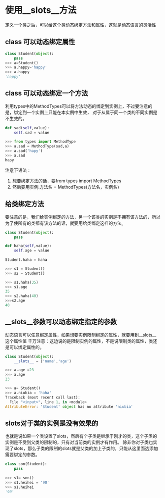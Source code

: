 # 使用__slots__方法
定义一个类之后，可以给这个类动态绑定方法和属性，这就是动态语言的灵活性
## class 可以动态绑定属性

```python
class Student(object):
    pass
>>> a=Student()
>>> a.happy='happy'
>>> a.happy
'happy'
```

## class 可以动态绑定一个方法

利用types中的MethodTypes可以将方法动态的绑定到实例上，不过要注意的是，绑定到一个实例上只能在本实例中生效，
对于从属于同一个类的不同实例是不生效的。

```python
def sad(self,value):
    self.sad = value
    
>>> from types import MethodType
>>> a.sad = MethodType(sad,a)
>>> a.sad('hapy')
>>> a.sad
hapy

```
注意下语法：
1. 想要绑定方法的话，要from types import MethodTypes
2. 然后要用实例.方法名 = MethodTypes(方法名，实例名)


## 给类绑定方法
要注意的是，我们给实例绑定的方法，另一个该类的实例是不拥有该方法的，所以为了使所有的类都有该方法的话，就要用给类绑定这样的方法。
```python
class Student(object):
    pass

def haha(self,value):
    self.age = value
    
Student.haha = haha

>>> s1 = Student()
>>> s2 = Student()

>>> s1.haha(35)
>>> s1.age
35
>>> s2.haha(40)
>>>s2.age
40


```

## __slots__参数可以动态绑定指定的参数
动态语言可以任意绑定属性，如果想要实例限制绑定的属性，就要用到__slots__这个属性值
千万注意：这边说的是限制实例的属性，不是说限制类的属性，类还是可以绑定属性的。
```python
class Student(object):
    __slots__ = ('name','age')

>>> a.age =23
>>> a.age
23

>>> a= Student()
>>> a.niubia = 'haha'
Traceback (most recent call last):
  File "<input>", line 1, in <module>
AttributeError: 'Student' object has no attribute 'niubia'
```
## slots对于类的实例是没有效果的
也就是说如果一个类设置了slots，然后有个子类是继承于刚才的类，这个子类的实例是不受到父类的限制的，只有对当前类的实例才有作用。
除非你对子类也实现了slots，那么子类的限制的slots就是父类的加上子类的，只能从这里面选添加需要绑定的参数。
```python
class son(Student):
    pass
    
>>> s1= son()
>>> s1.heihei = '90'
>>> s1.heihei
'90'
```



